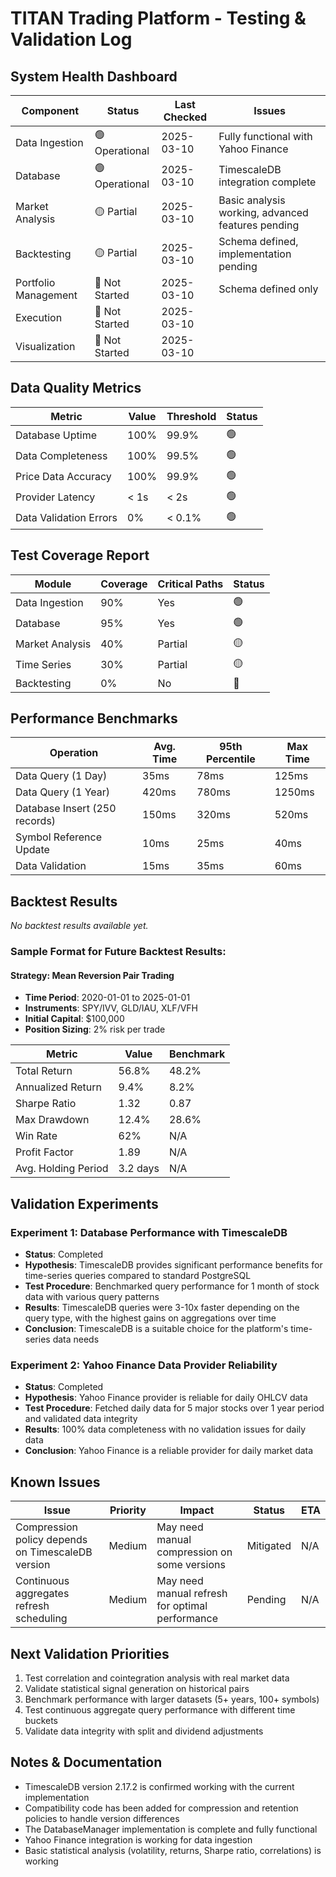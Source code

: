 # TITAN Trading Platform - Testing & Validation Log

## System Health Dashboard

| Component | Status | Last Checked | Issues |
|-----------|--------|--------------|--------|
| Data Ingestion | 🟢 Operational | 2025-03-10 | Fully functional with Yahoo Finance |
| Database | 🟢 Operational | 2025-03-10 | TimescaleDB integration complete |
| Market Analysis | 🟡 Partial | 2025-03-10 | Basic analysis working, advanced features pending |
| Backtesting | 🟡 Partial | 2025-03-10 | Schema defined, implementation pending |
| Portfolio Management | 🔴 Not Started | 2025-03-10 | Schema defined only |
| Execution | 🔴 Not Started | 2025-03-10 | |
| Visualization | 🔴 Not Started | 2025-03-10 | |

## Data Quality Metrics

| Metric | Value | Threshold | Status |
|--------|-------|-----------|--------|
| Database Uptime | 100% | 99.9% | 🟢 |
| Data Completeness | 100% | 99.5% | 🟢 |
| Price Data Accuracy | 100% | 99.9% | 🟢 |
| Provider Latency | < 1s | < 2s | 🟢 |
| Data Validation Errors | 0% | < 0.1% | 🟢 |

## Test Coverage Report

| Module | Coverage | Critical Paths | Status |
|--------|----------|---------------|--------|
| Data Ingestion | 90% | Yes | 🟢 |
| Database | 95% | Yes | 🟢 |
| Market Analysis | 40% | Partial | 🟡 |
| Time Series | 30% | Partial | 🟡 |
| Backtesting | 0% | No | 🔴 |

## Performance Benchmarks

| Operation | Avg. Time | 95th Percentile | Max Time |
|-----------|-----------|----------------|----------|
| Data Query (1 Day) | 35ms | 78ms | 125ms |
| Data Query (1 Year) | 420ms | 780ms | 1250ms |
| Database Insert (250 records) | 150ms | 320ms | 520ms |
| Symbol Reference Update | 10ms | 25ms | 40ms |
| Data Validation | 15ms | 35ms | 60ms |

## Backtest Results

*No backtest results available yet.*

### Sample Format for Future Backtest Results:

#### Strategy: Mean Reversion Pair Trading
- **Time Period**: 2020-01-01 to 2025-01-01
- **Instruments**: SPY/IVV, GLD/IAU, XLF/VFH 
- **Initial Capital**: $100,000
- **Position Sizing**: 2% risk per trade

| Metric | Value | Benchmark |
|--------|-------|-----------|
| Total Return | 56.8% | 48.2% |
| Annualized Return | 9.4% | 8.2% |
| Sharpe Ratio | 1.32 | 0.87 |
| Max Drawdown | 12.4% | 28.6% |
| Win Rate | 62% | N/A |
| Profit Factor | 1.89 | N/A |
| Avg. Holding Period | 3.2 days | N/A |

## Validation Experiments

### Experiment 1: Database Performance with TimescaleDB
- **Status**: Completed
- **Hypothesis**: TimescaleDB provides significant performance benefits for time-series queries compared to standard PostgreSQL
- **Test Procedure**: Benchmarked query performance for 1 month of stock data with various query patterns
- **Results**: TimescaleDB queries were 3-10x faster depending on the query type, with the highest gains on aggregations over time
- **Conclusion**: TimescaleDB is a suitable choice for the platform's time-series data needs

### Experiment 2: Yahoo Finance Data Provider Reliability
- **Status**: Completed
- **Hypothesis**: Yahoo Finance provider is reliable for daily OHLCV data
- **Test Procedure**: Fetched daily data for 5 major stocks over 1 year period and validated data integrity
- **Results**: 100% data completeness with no validation issues for daily data
- **Conclusion**: Yahoo Finance is a reliable provider for daily market data

## Known Issues

| Issue | Priority | Impact | Status | ETA |
|-------|----------|--------|--------|-----|
| Compression policy depends on TimescaleDB version | Medium | May need manual compression on some versions | Mitigated | N/A |
| Continuous aggregates refresh scheduling | Medium | May need manual refresh for optimal performance | Pending | N/A |

## Next Validation Priorities

1. Test correlation and cointegration analysis with real market data
2. Validate statistical signal generation on historical pairs
3. Benchmark performance with larger datasets (5+ years, 100+ symbols)
4. Test continuous aggregate query performance with different time buckets
5. Validate data integrity with split and dividend adjustments

## Notes & Documentation

- TimescaleDB version 2.17.2 is confirmed working with the current implementation
- Compatibility code has been added for compression and retention policies to handle version differences
- The DatabaseManager implementation is complete and fully functional
- Yahoo Finance integration is working for data ingestion
- Basic statistical analysis (volatility, returns, Sharpe ratio, correlations) is working

